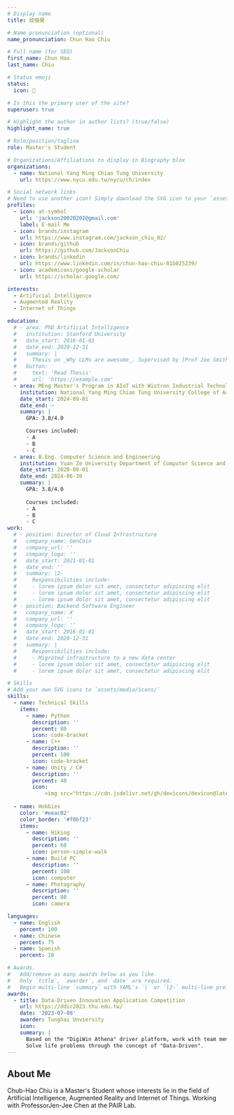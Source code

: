 ```yaml
---
# Display name
title: 邱俊昊

# Name pronunciation (optional)
name_pronunciation: Chun Hao Chiu

# Full name (for SEO)
first_name: Chun Hao
last_name: Chiu

# Status emoji
status:
  icon: 🤖

# Is this the primary user of the site?
superuser: true

# Highlight the author in author lists? (true/false)
highlight_name: true

# Role/position/tagline
role: Master's Student

# Organizations/Affiliations to display in Biography blox
organizations:
  - name: National Yang Ming Chiao Tung University
    url: https://www.nycu.edu.tw/nycu/ch/index

# Social network links
# Need to use another icon? Simply download the SVG icon to your `assets/media/icons/` folder.
profiles:
  - icon: at-symbol
    url: 'jackson20020202@gmail.com'
    label: E-mail Me
  - icon: brands/instagram
    url: https://www.instagram.com/jackson_chiu_02/
  - icon: brands/github
    url: https://github.com/JacksonChiu
  - icon: brands/linkedin
    url: https://www.linkedin.com/in/chun-hao-chiu-81b025239/
  - icon: academicons/google-scholar
    url: https://scholar.google.com/

interests:
  - Artificial Intelligence
  - Augmented Reality
  - Internet of Things

education:
  # - area: PhD Artificial Intelligence
  #   institution: Stanford University
  #   date_start: 2016-01-01
  #   date_end: 2020-12-31
  #   summary: |
  #     Thesis on _Why LLMs are awesome_. Supervised by [Prof Joe Smith](https://example.com). Presented papers at 5 IEEE conferences with the contributions being published in 2 Springer journals.
  #   button:
  #     text: 'Read Thesis'
  #     url: 'https://example.com'
  - area: MEng Master's Program in AIoT with Wistron Industrial Technology
    institution: National Yang Ming Chiao Tung University College of Artificial Intelligence
    date_start: 2024-09-01
    date_end: ~
    summary: |
      GPA: 3.8/4.0

      Courses included:
      - A
      - B
      - C
  - area: B.Eng. Computer Science and Engineering
    institution: Yuan Ze University Department of Computer Science and Engineering
    date_start: 2020-09-01
    date_end: 2024-06-30
    summary: |
      GPA: 3.8/4.0
      
      Courses included:
      - A
      - B
      - C
work:
  # - position: Director of Cloud Infrastructure
  #   company_name: GenCoin
  #   company_url: ''
  #   company_logo: ''
  #   date_start: 2021-01-01
  #   date_end: ''
  #   summary: |2-
  #     Responsibilities include:
  #     - lorem ipsum dolor sit amet, consectetur adipiscing elit
  #     - lorem ipsum dolor sit amet, consectetur adipiscing elit
  #     - lorem ipsum dolor sit amet, consectetur adipiscing elit
  # - position: Backend Software Engineer
  #   company_name: X
  #   company_url: ''
  #   company_logo: ''
  #   date_start: 2016-01-01
  #   date_end: 2020-12-31
  #   summary: |
  #     Responsibilities include:
  #     - Migrated infrastructure to a new data center
  #     - lorem ipsum dolor sit amet, consectetur adipiscing elit
  #     - lorem ipsum dolor sit amet, consectetur adipiscing elit

# Skills
# Add your own SVG icons to `assets/media/icons/`
skills:
  - name: Technical Skills
    items:
      - name: Python
        description: ''
        percent: 80
        icon: code-bracket
      - name: C++
        description: ''
        percent: 100
        icon: code-bracket
      - name: Unity / C#
        description: ''
        percent: 40
        icon: 
            <img src="https://cdn.jsdelivr.net/gh/devicons/devicon@latest/icons/unity/unity-original.svg" />
          
  - name: Hobbies
    color: '#eeac02'
    color_border: '#f0bf23'
    items:
      - name: Hiking
        description: ''
        percent: 60
        icon: person-simple-walk
      - name: Build PC
        description: ''
        percent: 100
        icon: computer
      - name: Photography
        description: ''
        percent: 80
        icon: camera

languages:
  - name: English
    percent: 100
  - name: Chinese
    percent: 75
  - name: Spanish
    percent: 10

# Awards.
#   Add/remove as many awards below as you like.
#   Only `title`, `awarder`, and `date` are required.
#   Begin multi-line `summary` with YAML's `|` or `|2-` multi-line prefix and indent 2 spaces below.
awards:
  - title: Data-Driven Innovation Application Competition
    url: https://ddic2023.thu.edu.tw/
    date: '2023-07-08'
    awarder: Tunghai Unviersity
    icon: 
    summary: |
      Based on the "DigiWin Athena" driver platform, work with team members to figure out how to
      Solve life problems through the concept of "Data-Driven".
---
```


## About Me

Chub-Hao Chiu is a Master's Student whose interests lie in the field of Artificial Intelligence, Augmented Reality and Internet of Things. Working with ProfessorJen-Jee Chen at the PAIR Lab.
